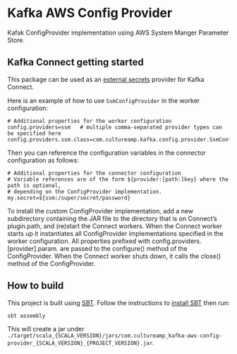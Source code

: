# Kafka AWS Config Provider

Kafak ConfigProvider implementation using AWS System Manger Parameter Store.

## Kafka Connect getting started

This package can be used as an [external secrets](https://docs.confluent.io/current/connect/security.html#externalizing-secrets) provider for Kafka Connect.

Here is an example of how to use `SsmConfigProvider` in the worker configuration:

```
# Additional properties for the worker configuration
config.providers=ssm   # multiple comma-separated provider types can be specified here
config.providers.ssm.class=com.cultureamp.kafka.config.provider.SsmConfingProvider
```

Then you can reference the configuration variables in the connector configuration as follows:

```
# Additional properties for the connector configuration
# Variable references are of the form ${provider:[path:]key} where the path is optional,
# depending on the ConfigProvider implementation.
my.secret=${ssm:/super/secret/password}
```

To install the custom ConfigProvider implementation, add a new subdirectory containing the JAR file to the directory that is on Connect’s plugin.path, and (re)start the Connect workers. When the Connect worker starts up it instantiates all ConfigProvider implementations specified in the worker configuration. All properties prefixed with config.providers.[provider].param. are passed to the configure() method of the ConfigProvider. When the Connect worker shuts down, it calls the close() method of the ConfigProvider.

## How to build

This project is built using [SBT](https://www.scala-sbt.org/). Follow the instructions to [install SBT](https://www.scala-sbt.org/download.html) then run:

```
sbt assembly
```

This will create a jar under `./target/scala_{SCALA_VERSION}/jars/com.cultureamp_kafka-aws-config-provider_{SCALA_VERSION}_{PROJECT_VERSION}.jar`.
